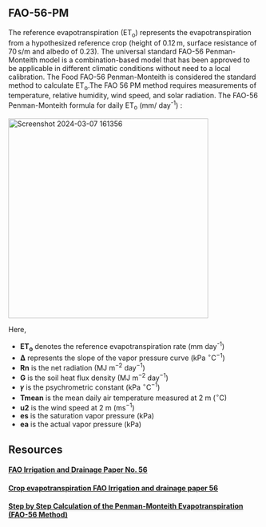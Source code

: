 ## FAO-56-PM
The reference evapotranspiration (ET<sub>o</sub>) represents the evapotranspiration from a hypothesized reference crop (height of 0.12 m, surface resistance of 70 s/m and albedo of 0.23).
The universal standard FAO-56 Penman-Monteith model is a combination-based model that has been approved to be applicable in different climatic conditions without need to a local calibration. The Food FAO-56 Penman-Monteith is considered the standard method to calculate ET<sub>o</sub>.The FAO 56 PM method requires measurements of temperature, relative humidity, wind speed, and solar radiation.
The FAO-56 Penman-Monteith formula for daily ET<sub>o</sub> (mm/ day<sup>-1</sup>) :

<img width="400" alt="Screenshot 2024-03-07 161356" src="https://github.com/AthiraNG/FAO-56-PM/assets/129937610/3fde2d5d-5f1e-4104-bb65-e63f2edb0734">


  Here,
- **ET<sub>o</sub>** denotes the reference evapotranspiration rate (mm day<sup>-1</sup>)
- **Δ** represents the slope of the vapor pressure curve (kPa <sup>∘</sup>C<sup>−1</sup>)
- **Rn** is the net radiation (MJ m<sup>−2</sup> day<sup>−1</sup>)
- **G** is the soil heat flux density (MJ m<sup>−2</sup> day<sup>−1</sup>)
- **𝛾** is the psychrometric constant (kPa <sup>∘</sup>C<sup>−1</sup>)
- **Tmean** is the mean daily air temperature measured at 2 m (<sup>∘</sup>C)
- **u2** is the wind speed at 2 m (ms<sup>−1</sup>)
- **es** is the saturation vapor pressure (kPa)
- **ea** is the actual vapor pressure (kPa)


## Resources
#### [FAO Irrigation and Drainage Paper No. 56 ](http://www.climasouth.eu/sites/default/files/FAO%2056.pdf)
#### [Crop evapotranspiration FAO Irrigation and drainage paper 56](https://www.fao.org/3/x0490e/x0490e00.htm#Contents)
#### [Step by Step Calculation of the Penman-Monteith Evapotranspiration (FAO-56 Method)](https://www.agraria.unirc.it/documentazione/materiale_didattico/1462_2016_412_24509.pdf)

